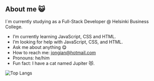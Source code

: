 ## About me 😺

I´m currently studying as a Full-Stack Developer @ Helsinki Business College.

-  I’m currently learning  JavaScript, CSS and HTML.
-  I’m looking for help with JavaScript, CSS, and HTML.
-  Ask me about anything 😋
-  How to reach me: jongian@hotmail.com
-  Pronouns: he/him
-  Fun fact: I have a cat named Jupiter 😻.


![Top Langs](https://github-readme-stats.vercel.app/api/top-langs/?username=JonathanGian&theme=tokyonight)
